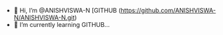 - 👋 Hi, I’m @ANISHVISWA-N
[GITHUB (https://github.com/ANISHVISWA-N/ANISHVISWA-N.git)
- 🌱 I’m currently learning GITHUB...
<!---
ANISHVISWA-N/ANISHVISWA-N is a ✨ special ✨ repository because its `README.md` (this file) appears on your GitHub profile.
You can click the Preview link to take a look at your changes.
--->
